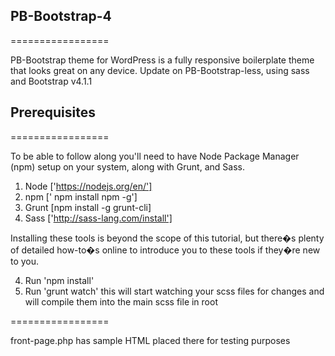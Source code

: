 ## PB-Bootstrap-4
=================

PB-Bootstrap theme for WordPress is a fully responsive boilerplate theme that looks great on any device. 
Update on PB-Bootstrap-less, using sass and Bootstrap v4.1.1


## Prerequisites
=================

To be able to follow along you'll need to have Node Package Manager (npm) setup on your system, along with Grunt, and Sass.


1. Node ['https://nodejs.org/en/']
1. npm [' npm install npm -g']
2. Grunt [npm install -g grunt-cli]
3. Sass ['http://sass-lang.com/install']

Installing these tools is beyond the scope of this tutorial, but there�s plenty of detailed how-to�s online to introduce you to these tools if they�re new to you.

4. Run 'npm install'
5. Run 'grunt watch' this will start watching your scss files for changes and will compile them into the main scss file in root

=================

front-page.php has sample HTML placed there for testing purposes